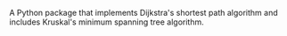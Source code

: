 A Python package that implements Dijkstra's shortest path algorithm and includes Kruskal's minimum spanning tree algorithm.